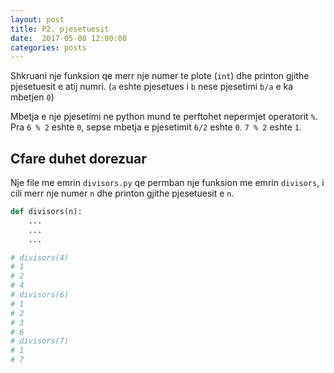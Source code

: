 ```yaml
---
layout: post
title: P2. pjesetuesit
date:  2017-05-08 12:00:00
categories: posts
---
```


Shkruani nje funksion qe merr nje numer te plote (`int`) dhe printon
gjithe pjesetuesit e atij numri. (`a` eshte pjesetues i `b` nese pjesetimi `b/a`
e ka mbetjen `0`)

Mbetja e nje pjesetimi ne python mund te perftohet nepermjet operatorit `%`. Pra `6 % 2`
eshte `0`, sepse mbetja e pjesetimit `6/2` eshte `0`. `7 % 2` eshte `1`.


## Cfare duhet dorezuar

Nje file me emrin `divisors.py` qe permban nje funksion me emrin `divisors`, i
cili merr nje numer `n` dhe printon gjithe pjesetuesit e `n`.

```python
def divisors(n):
    ...
    ...
    ...

# divisors(4)
# 1
# 2
# 4
# divisors(6)
# 1
# 2
# 3
# 6
# divisors(7)
# 1
# 7
```
